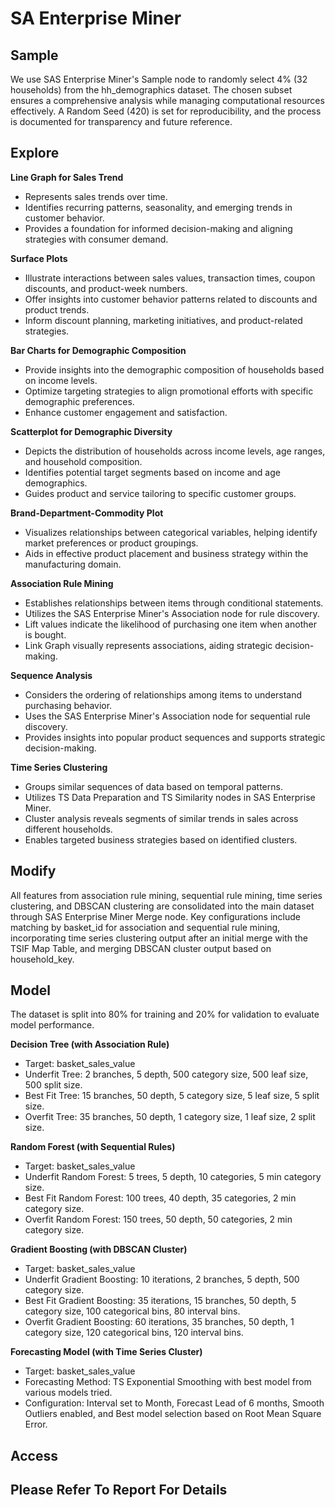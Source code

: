 # SA Enterprise Miner
## Sample
We use SAS Enterprise Miner's Sample node to randomly select 4% (32 households) from the hh_demographics dataset. The chosen subset ensures a comprehensive analysis while managing computational resources effectively. A Random Seed (420) is set for reproducibility, and the process is documented for transparency and future reference.

## Explore
**Line Graph for Sales Trend**
- Represents sales trends over time.
- Identifies recurring patterns, seasonality, and emerging trends in customer behavior.
- Provides a foundation for informed decision-making and aligning strategies with consumer demand.

**Surface Plots**
- Illustrate interactions between sales values, transaction times, coupon discounts, and product-week numbers.
- Offer insights into customer behavior patterns related to discounts and product trends.
- Inform discount planning, marketing initiatives, and product-related strategies.

**Bar Charts for Demographic Composition**
- Provide insights into the demographic composition of households based on income levels.
- Optimize targeting strategies to align promotional efforts with specific demographic preferences.
- Enhance customer engagement and satisfaction.

**Scatterplot for Demographic Diversity**
- Depicts the distribution of households across income levels, age ranges, and household composition.
- Identifies potential target segments based on income and age demographics.
- Guides product and service tailoring to specific customer groups.

**Brand-Department-Commodity Plot**
- Visualizes relationships between categorical variables, helping identify market preferences or product groupings.
- Aids in effective product placement and business strategy within the manufacturing domain.

**Association Rule Mining**
- Establishes relationships between items through conditional statements.
- Utilizes the SAS Enterprise Miner's Association node for rule discovery.
- Lift values indicate the likelihood of purchasing one item when another is bought.
- Link Graph visually represents associations, aiding strategic decision-making.

**Sequence Analysis**
- Considers the ordering of relationships among items to understand purchasing behavior.
- Uses the SAS Enterprise Miner's Association node for sequential rule discovery.
- Provides insights into popular product sequences and supports strategic decision-making.

**Time Series Clustering**
- Groups similar sequences of data based on temporal patterns.
- Utilizes TS Data Preparation and TS Similarity nodes in SAS Enterprise Miner.
- Cluster analysis reveals segments of similar trends in sales across different households.
- Enables targeted business strategies based on identified clusters.


## Modify
<p>All features from association rule mining, sequential rule mining, time series clustering, and DBSCAN clustering are consolidated 
into the main dataset through SAS Enterprise Miner Merge node. Key configurations include matching by basket_id for association and sequential rule mining, 
incorporating time series clustering output after an initial merge with the TSIF Map Table, and merging DBSCAN cluster output based on household_key.</p>

## Model
The dataset is split into 80% for training and 20% for validation to evaluate model performance.

**Decision Tree (with Association Rule)**
- Target: basket_sales_value
- Underfit Tree: 2 branches, 5 depth, 500 category size, 500 leaf size, 500 split size.
- Best Fit Tree: 15 branches, 50 depth, 5 category size, 5 leaf size, 5 split size.
- Overfit Tree: 35 branches, 50 depth, 1 category size, 1 leaf size, 2 split size.

**Random Forest (with Sequential Rules)**
- Target: basket_sales_value
- Underfit Random Forest: 5 trees, 5 depth, 10 categories, 5 min category size.
- Best Fit Random Forest: 100 trees, 40 depth, 35 categories, 2 min category size.
- Overfit Random Forest: 150 trees, 50 depth, 50 categories, 2 min category size.

**Gradient Boosting (with DBSCAN Cluster)**
- Target: basket_sales_value
- Underfit Gradient Boosting: 10 iterations, 2 branches, 5 depth, 500 category size.
- Best Fit Gradient Boosting: 35 iterations, 15 branches, 50 depth, 5 category size, 100 categorical bins, 80 interval bins.
- Overfit Gradient Boosting: 60 iterations, 35 branches, 50 depth, 1 category size, 120 categorical bins, 120 interval bins.

**Forecasting Model (with Time Series Cluster)**
- Target: basket_sales_value
- Forecasting Method: TS Exponential Smoothing with best model from various models tried.
- Configuration: Interval set to Month, Forecast Lead of 6 months, Smooth Outliers enabled, and Best model selection based on Root Mean Square Error.

## Access

## Please Refer To Report For Details
